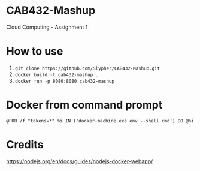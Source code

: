 # CAB432-Mashup
Cloud Computing - Assignment 1

# How to use
1. `git clone https://github.com/Slypher/CAB432-Mashup.git`
2. `docker build -t cab432-mashup .`
3. `docker run -p 8080:8080 cab432-mashup`

# Docker from command prompt
`@FOR /f "tokens=*" %i IN ('docker-machine.exe env --shell cmd') DO @%i`

# Credits
https://nodejs.org/en/docs/guides/nodejs-docker-webapp/